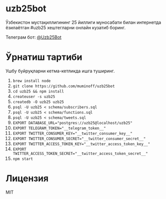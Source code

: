 # uzb25bot
Ўзбекистон мустақиллигининг 25 йиллиги муносабати билан интернетда ёзилаётган #uzb25 хештегларни онлайн кузатиб боринг.

Телеграм бот: [@Uzb25Bot](https://telegram.me/Uzb25Bot)

# Ўрнатиш тартиби
Ушбу буйруқларни кетма-кетликда ишга туширинг.

1. `brew install node`
2. `git clone https://github.com/muminoff/uzb25bot`
3. `cd uzb25 && npm install`
4. `createuser -s uzb25`
5. `createdb -O uzb25 uzb25`
6. `psql -U uzb25 < schema/subscribers.sql`
7. `psql -U uzb25 < schema/functions.sql`
8. `psql -U uzb25 < schema/tweets.sql`
9. `EXPORT DATABASE_URL="postgres://uzb25@localhost/uzb25"`
10. `EXPORT TELEGRAM_TOKEN="__telegram_token__"`
11. `EXPORT TWITTER_CONSUMER_KEY="__twitter_consumer_key__"`
12. `EXPORT TWITTER_CONSUMER_SECRET="__twitter_consumer_secret__"`
13. `EXPORT TWITTER_ACCESS_TOKEN_KEY="__twitter_access_token_key__"`
14. `EXPORT TWITTER_ACCESS_TOKEN_SECRET="__twitter_access_token_secret__"`
15. `npm start`

# Лицензия
MIT
